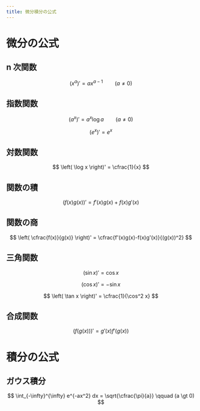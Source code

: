 ```yaml
---
title: 微分積分の公式
---
```


# 微分の公式

## n 次関数

$$
\left( x^a \right)' = a x^{a-1} \qquad (a \ne 0)
$$

## 指数関数

$$
\left( a^x \right)' = a^x \log a \qquad (a \ne 0)
$$

$$
\left( e^x \right)' = e^x
$$

## 対数関数

$$
\left( \log x \right)' = \cfrac{1}{x}
$$

## 関数の積

$$
\left( f(x) g(x) \right)' = f'(x) g(x) + f(x) g'(x)
$$

## 関数の商

$$
\left( \cfrac{f(x)}{g(x)} \right)' = \cfrac{f'(x)g(x)-f(x)g'(x)}{(g(x))^2}
$$

## 三角関数

$$
\left( \sin x \right)' = \cos x
$$

$$
\left( \cos x \right)' = - \sin x
$$

$$
\left( \tan x \right)' = \cfrac{1}{\cos^2 x}
$$

## 合成関数

$$
\left( f(g(x)) \right)' = g'(x) f'(g(x))
$$


# 積分の公式

## ガウス積分

$$
\int_{-\infty}^{\infty} e^{-ax^2} dx = \sqrt{\cfrac{\pi}{a}} \qquad (a \gt 0)
$$

